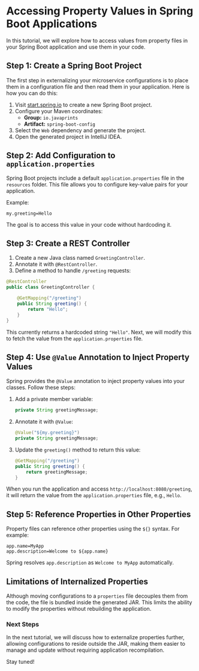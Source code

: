 # Accessing Property Values in Spring Boot Applications

In this tutorial, we will explore how to access values from property files in your Spring Boot application and use them in your code.

## Step 1: Create a Spring Boot Project

The first step in externalizing your microservice configurations is to place them in a configuration file and then read them in your application. Here is how you can do this:

1. Visit [start.spring.io](https://start.spring.io) to create a new Spring Boot project.
2. Configure your Maven coordinates:
   - **Group:** `io.javaprints`
   - **Artifact:** `spring-boot-config`
3. Select the `Web` dependency and generate the project.
4. Open the generated project in IntelliJ IDEA.

## Step 2: Add Configuration to `application.properties`

Spring Boot projects include a default `application.properties` file in the `resources` folder. This file allows you to configure key-value pairs for your application.

Example:
```properties
my.greeting=Hello
```

The goal is to access this value in your code without hardcoding it.

## Step 3: Create a REST Controller

1. Create a new Java class named `GreetingController`.
2. Annotate it with `@RestController`.
3. Define a method to handle `/greeting` requests:

```java
@RestController
public class GreetingController {

    @GetMapping("/greeting")
    public String greeting() {
        return "Hello";
    }
}
```

This currently returns a hardcoded string `"Hello"`. Next, we will modify this to fetch the value from the `application.properties` file.

## Step 4: Use `@Value` Annotation to Inject Property Values

Spring provides the `@Value` annotation to inject property values into your classes. Follow these steps:

1. Add a private member variable:

   ```java
   private String greetingMessage;
   ```

2. Annotate it with `@Value`:

   ```java
   @Value("${my.greeting}")
   private String greetingMessage;
   ```

3. Update the `greeting()` method to return this value:

   ```java
   @GetMapping("/greeting")
   public String greeting() {
       return greetingMessage;
   }
   ```

When you run the application and access `http://localhost:8080/greeting`, it will return the value from the `application.properties` file, e.g., `Hello`.

## Step 5: Reference Properties in Other Properties

Property files can reference other properties using the `${}` syntax. For example:

```properties
app.name=MyApp
app.description=Welcome to ${app.name}
```

Spring resolves `app.description` as `Welcome to MyApp` automatically.

## Limitations of Internalized Properties

Although moving configurations to a `properties` file decouples them from the code, the file is bundled inside the generated JAR. This limits the ability to modify the properties without rebuilding the application.

### Next Steps

In the next tutorial, we will discuss how to externalize properties further, allowing configurations to reside outside the JAR, making them easier to manage and update without requiring application recompilation.

Stay tuned!

